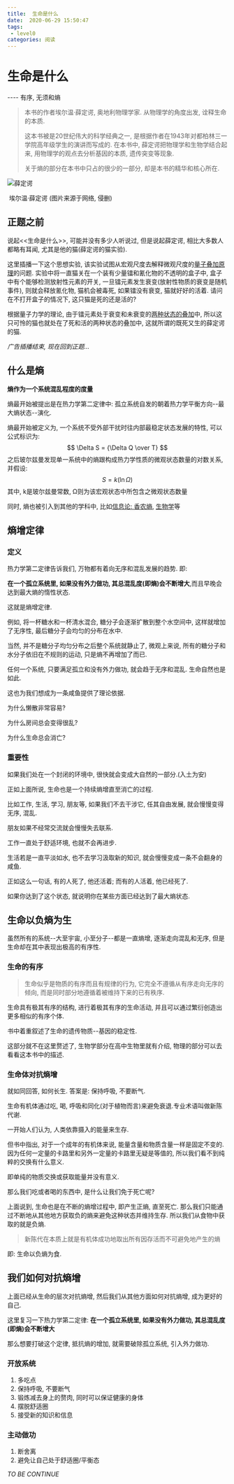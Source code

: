 ```yaml
---
title:  生命是什么
date:  2020-06-29 15:50:47
tags: 
 - level0
categories: 阅读
---
```


# 生命是什么

---- 有序, 无须和熵

> 本书的作者埃尔温·薛定谔, 奥地利物理学家. 从物理学的角度出发, 诠释生命的本质.
>
> 这本书被是20世纪伟大的科学经典之一, 是根据作者在1943年对都柏林三一学院高年级学生的演讲而写成的. 在本书中, 薛定谔把物理学和生物学结合起来, 用物理学的观点去分析基因的本质, 遗传突变等现象.
>
> 关于熵的部分在本书中只占的很少的一部分, 却是本书的精华和核心所在.

![薛定谔](https://blog-1252854030.cos.ap-chengdu.myqcloud.com/life/avatar.jpg "生命以负熵为生 --薛定谔")

​                                                    			   埃尔温·薛定谔 (图片来源于网络, 侵删)

## 正题之前

说起<<生命是什么>>, 可能并没有多少人听说过, 但是说起薛定谔, 相比大多数人都略有耳闻, 尤其是他的猫(薛定谔的猫实验).

这里插播一下这个思想实验, 该实验试图从宏观尺度去解释微观尺度的[量子叠加原理](https://zh.wikipedia.org/wiki/%E5%8F%A0%E5%8A%A0%E5%8E%9F%E7%90%86)的问题. 实验中将一直猫关在一个装有少量镭和氰化物的不透明的盒子中, 盒子中有个能够检测放射性元素的开关, 一旦镭元素发生衰变(放射性物质的衰变是随机事件), 则就会释放氰化物, 猫机会被毒死, 如果镭没有衰变, 猫就好好的活着. 请问在不打开盒子的情况下, 这只猫是死的还是活的?

根据量子力学的理论, 由于镭元素处于衰变和未衰变的[两种状态的叠加](https://zh.wikipedia.org/wiki/%E5%8F%A0%E5%8A%A0%E6%80%81)中, 所以这只可怜的猫也就处在了死和活的两种状态的叠加中, 这就所谓的既死又生的薛定谔的猫. 

_广告插播结束, 现在回到正题..._

## 什么是熵

**熵作为一个系统混乱程度的度量**

熵最开始被提出是在热力学第二定律中: 孤立系统自发的朝着热力学平衡方向--最大熵状态--演化.

熵最开始被定义为, 一个系统不受外部干扰时往内部最稳定状态发展的特性, 可以公式标识为:
$$
\Delta S = {\Delta Q \over T}
$$
之后玻尔兹曼发现单一系统中的熵跟构成热力学性质的微观状态数量的对数关系, 并假设:
$$
S=k(\ln \Omega)
$$
其中, k是玻尔兹曼常数, Ω则为该宏观状态中所包含之微观状态数量

同时, 熵也被引入到其他的学科中, 比如[信息论: 香农熵](https://zh.wikipedia.org/wiki/%E7%86%B5_(%E4%BF%A1%E6%81%AF%E8%AE%BA)), [生物学](https://zh.wikipedia.org/wiki/%E7%86%B5_(%E7%94%9F%E7%89%A9%E5%AD%B8))等

## 熵增定律

### 定义

热力学第二定律告诉我们, 万物都有着向无序和混乱发展的趋势. 即: 

**在一个孤立系统里, 如果没有外力做功, 其总混乱度(即熵)会不断增大**,而且早晚会达到最大熵的惰性状态.

这就是熵增定律.

例如, 将一杯糖水和一杯清水混合, 糖分子会逐渐扩散到整个水空间中, 这样就增加了无序性, 最后糖分子会均匀的分布在水中.

当然, 并不是糖分子均匀分布之后整个系统就静止了, 微观上来说, 所有的糖分子和水分子依旧在不规则的运动, 只是熵不再增加了而已.

任何一个系统, 只要满足孤立和没有外力做功, 就会趋于无序和混乱. 生命自然也是如此.

这也为我们想成为一条咸鱼提供了理论依据.

为什么懒散非常容易?

为什么房间总会变得很乱?

为什么生命总会消亡?

### 重要性

如果我们处在一个封闭的环境中, 很快就会变成大自然的一部分.(入土为安)

正如上面所说, 生命也是一个持续熵增直至消亡的过程. 

比如工作, 生活, 学习, 朋友等, 如果我们不去干涉它, 任其自由发展, 就会慢慢变得无序, 混乱.

朋友如果不经常交流就会慢慢失去联系.

工作一直处于舒适环境, 也就不会再进步.

生活若是一直平淡如水, 也不去学习汲取新的知识, 就会慢慢变成一条不会翻身的咸鱼.

正如这么一句话, 有的人死了, 他还活着; 而有的人活着, 他已经死了.

如果你达到了这个状态, 就说明你在某些方面已经达到了最大熵状态.

## 生命以负熵为生

虽然所有的系统--大至宇宙, 小至分子--都是一直熵增, 逐渐走向混乱和无序, 但是生命却在其中表现出极高的有序性.

### 生命的有序

> 生命似乎是物质的有序而且有规律的行为, 它完全不遵循从有序走向无序的倾向, 而是同时部分地遵循着被维持下来的已有秩序.

生命具有极其有序的结构, 进行着极其有序的生命活动, 并且可以通过繁衍创造出更多相似的有序个体.

书中着重叙述了生命的遗传物质--基因的稳定性.

这部分就不在这里赘述了, 生物学部分在高中生物里就有介绍, 物理的部分可以去看看这本书中的描述.

### 生命体对抗熵增

就如同回答, 如何长生. 答案是: 保持呼吸, 不要断气.

生命有机体通过吃, 喝, 呼吸和同化(对于植物而言)来避免衰退.专业术语叫做新陈代谢.

一开始人们认为, 人类依靠摄入的能量来生存.

但书中指出, 对于一个成年的有机体来说, 能量含量和物质含量一样是固定不变的. 因为任何一定量的卡路里和另外一定量的卡路里无疑是等值的, 所以我们看不到纯粹的交换有什么意义.

即单纯的物质交换或获取能量并没有意义.

那么我们吃或者喝的东西中, 是什么让我们免于死亡呢?

上面说到, 生命也是在不断的熵增过程中, 即产生正熵, 直至死亡. 那么我们只能通过不断地从其他地方获取负的熵来避免这种状态并维持生存. 所以我们从食物中获取的就是负熵.

> 新陈代在本质上就是有机体成功地取出所有因存活而不可避免地产生的熵

即: 生命以负熵为食.

## 我们如何对抗熵增

上面已经从生命的层次对抗熵增, 然后我们从其他方面如何对抗熵增, 成为更好的自己.

这里复习一下热力学第二定律: **在一个孤立系统里, 如果没有外力做功, 其总混乱度(即熵)会不断增大**

那么想要打破这个定律, 抵抗熵的增加, 就需要破除孤立系统, 引入外力做功.

### 开放系统

1. 多吃点
2. 保持呼吸, 不要断气
3. 锻炼减去身上的赘肉, 同时可以保证健康的身体
4. 摆脱舒适圈
5. 接受新的知识和信息

### 主动做功

1. 断舍离
2. 避免让自己处于舒适圈/平衡态

_TO BE CONTINUE_